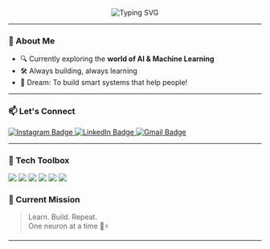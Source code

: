 <div align="center">
  <img src="https://readme-typing-svg.demolab.com?font=Fira+Code&size=25&pause=1000&color=58A6FF&center=true&vCenter=true&width=435&lines=Hey%2C+I'm+Ashok+Dahal!;AI+%2F+ML+Enthusiast+%F0%9F%A4%96" alt="Typing SVG" />
</div>

---

### 🧠 About Me

- 🔍 Currently exploring the **world of AI & Machine Learning**
- 🛠️ Always building, always learning  
- 🚀 Dream: To build smart systems that help people!

---

### 📫 Let's Connect

<p align="left">
  <a href="https://www.instagram.com/ashok__dahal/" target="_blank">
    <img src="https://img.shields.io/badge/Instagram-E4405F?style=for-the-badge&logo=instagram&logoColor=white" alt="Instagram Badge" />
  </a>
  <a href="https://www.linkedin.com/in/ashok-dahal-532a55289/" target="_blank">
    <img src="https://img.shields.io/badge/LinkedIn-0077B5?style=for-the-badge&logo=linkedin&logoColor=white" alt="LinkedIn Badge" />
  </a>
  <a href="mailto:ashokdahal717@gmail.com">
    <img src="https://img.shields.io/badge/Gmail-D14836?style=for-the-badge&logo=gmail&logoColor=white" alt="Gmail Badge" />
  </a>
</p>

---

### 🧰 Tech Toolbox

<p>
  <img src="https://img.shields.io/badge/Python-3776AB?style=for-the-badge&logo=python&logoColor=white" />
  <img src="https://img.shields.io/badge/Numpy-013243?style=for-the-badge&logo=numpy&logoColor=white" />
  <img src="https://img.shields.io/badge/Pandas-150458?style=for-the-badge&logo=pandas&logoColor=white" />
  <img src="https://img.shields.io/badge/scikit--learn-F7931E?style=for-the-badge&logo=scikit-learn&logoColor=white" />
  <img src="https://img.shields.io/badge/Matplotlib-11557C?style=for-the-badge&logo=matplotlib&logoColor=white" />
  <img src="https://img.shields.io/badge/Seaborn-11557C?style=for-the-badge&logo=seaborn&logoColor=white" />
</p>


### 🔭 Current Mission

> Learn. Build. Repeat.  
> One neuron at a time 🧠⚡

---

